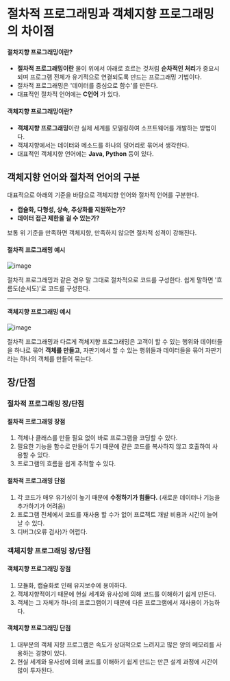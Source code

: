 # 절차적 프로그래밍과 객체지향 프로그래밍의 차이점

#### 절차지향 프로그래밍이란?

* **절차적 프로그래밍이란** 물이 위에서 아래로 흐르는 것처럼 **순차적인 처리**가 중요시되며 프로그램 전체가 유기적으로 연결되도록 만드는 프로그래밍 기법이다.
* 절차적 프로그래밍은 '데이터를 중심으로 함수'를 만든다.
* 대표적인 절차적 언어에는 **C언어** 가 있다. 

#### 객체지향 프로그래밍이란?

* **객체지향 프로그래밍**이란 실제 세계를 모델링하여 소프트웨어를 개발하는 방법이다.
* 객체지향에서는 데이터와 메소드를 하나의 덩어리로 묶어서 생각한다.
* 대표적인 객체지향 언어에는 **Java, Python** 등이 있다.

## 객체지향 언어와 절차적 언어의 구분
대표적으로 아래의 기준을 바탕으로 객체지향 언어와 절차적 언어를 구분한다.
* **캡슐화, 다형성, 상속, 추상화를 지원하는가?**
* **데이터 접근 제한을 걸 수 있는가?**

보통 위 기준을 만족하면 객체지향, 만족하지 않으면 절차적 성격이 강해진다.

#### 절차적 프로그래밍 예시

![image](https://user-images.githubusercontent.com/36829127/174483084-9c8ee7be-5f26-4c38-bcb9-954f7082af17.png)


절차적 프로그래밍과 같은 경우 말 그대로 절차적으로 코드를 구성한다. 쉽게 말하면 '흐름도(순서도)'로 코드를 구성한다.

----

#### 객체지향 프로그래밍 예시

![image](https://user-images.githubusercontent.com/36829127/174483089-f07c015c-245e-4a83-9999-77ab016fa362.png)

절차적 프로그래밍과 다르게 객체지향 프로그래밍은 고객이 할 수 있는 행위와 데이터들을 하나로 묶어 **객체를 만들고**, 자판기에서 할 수 있는 행위들과 데이터들을 묶어 자판기라는 하나의 객체를 만들어 묶는다.


## 장/단점

### 절차적 프로그래밍 장/단점

#### 절차적 프로그래밍 장점
1. 객체나 클래스를 만들 필요 없이 바로 프로그램을 코딩할 수 있다.
2. 필요한 기능을 함수로 만들어 두기 때문에 같은 코드를 복사하지 않고 호출하여 사용할 수 있다.
3. 프로그램의 흐름을 쉽게 추적할 수 있다.

#### 절차적 프로그래밍 단점
1. 각 코드가 매우 유기성이 높기 때문에 **수정하기가 힘들다.** (새로운 데이터나 기능을 추가하기가 어려움)
2. 프로그램 전체에서 코드를 재사용 할 수가 없어 프로젝트 개발 비용과 시간이 늘어날 수 있다.
3. 디버그(오류 검사)가 어렵다.


### 객체지향 프로그래밍 장/단점

#### 객체지향 프로그래밍 장점
1. 모듈화, 캡슐화로 인해 유지보수에 용이하다.
2. 객체지향적이기 때문에 현실 세계와 유사성에 의해 코드를 이해하기 쉽게 만든다.
3. 객체는 그 자체가 하나의 프로그램이기 때문에 다른 프로그램에서 재사용이 가능하다.

#### 객체지향 프로그래밍 단점
1. 대부분의 객체 지향 프로그램은 속도가 상대적으로 느려지고 많은 양의 메모리를 사용하는 경향이 있다.
2. 현실 세계와 유사성에 의해 코드를 이해하기 쉽게 만드는 만큰 설계 과정에 시간이 많이 투자된다.
